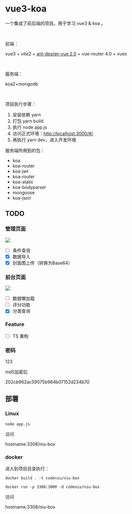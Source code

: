 # vue3-koa

一个集成了前后端的项目。用于学习 vue3 & koa 。

</br>

前端：

vue3 + vite2 + [ant-design-vue 2.0](https://2x.antdv.com/docs/vue/introduce-cn/) + vue-router 4.0 + vuex

</br>

服务端：

koa2+mongodb

</br>

项目执行步骤：

1. 安装依赖
yarn
2. 打包
yarn build
3. 执行
node app.js
4. 访问正式环境：<http://localhost:3000/#/>
5. 再执行 yarn dev，进入开发环境

服务端所用到的包：

- koa
- koa-router
- koa-jwt
- koa-router
- koa-static
- koa-bodyparser
- mongoose
- koa-json

## TODO

### 管理页面

![](https://p9-juejin.byteimg.com/tos-cn-i-k3u1fbpfcp/1fae762bbdb245a88ce9cd7b74f03e11~tplv-k3u1fbpfcp-zoom-in-crop-mark:3024:0:0:0.awebp?)

- [ ] 条件查询
- [x] 数据导入
- [x] 封面图上传（转换为Base64）

### 前台页面

![](https://codeniu-picbed.oss-cn-hangzhou.aliyuncs.com/picbed/20230530113509.png)

- [ ] 数据懒加载
- [ ] 评分功能
- [x] 分类查询

### Feature

- [ ] TS 重构

### 密码

123

md5加密后

202cb962ac59075b964b07152d234b70

## 部署

### Linux

```shell
node app.js
```

访问

hostname:3308/niu-box

### docker

进入到项目目录执行：

```shell
docker build . -t codeniu/niu-box

docker run -p 3308:3000 -d codeniu/niu-box
```

访问

hostname:3308/niu-box
